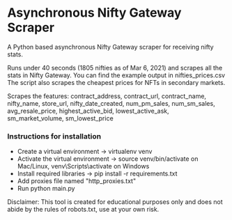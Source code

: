 # Asynchronous Nifty Gateway Scraper
A Python based asynchronous Nifty Gateway scraper for receiving nifty stats.

Runs under 40 seconds (1805 nifties as of Mar 6, 2021) and scrapes all the stats in Nifty Gateway. You can find the example output in nifties_prices.csv
The script also scrapes the cheapest prices for NFTs in secondary markets.

Scrapes the features:
contract_address,
contract_url,
contract_name,
nifty_name,
store_url,
nifty_date_created,
num_pm_sales,
num_sm_sales,
avg_resale_price,
highest_active_bid,
lowest_active_ask,
sm_market_volume,
sm_lowest_price

### Instructions for installation
- Create a virtual environment -> virtualenv venv
- Activate the virtual environment -> source venv/bin/activate on Mac/Linux, venv\Scripts\activate on Windows
- Install required libraries -> pip install -r requirements.txt
- Add proxies file named "http_proxies.txt"
- Run python main.py

Disclaimer: This tool is created for educational purposes only and does not abide by the rules of robots.txt, use at your own risk.

